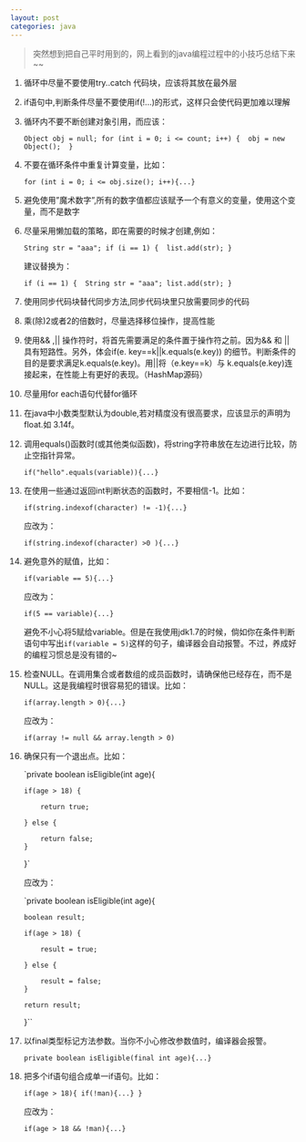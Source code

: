 ```yaml
---
layout: post
categories: java 
---
```


>突然想到把自己平时用到的，网上看到的java编程过程中的小技巧总结下来~~

1. 循环中尽量不要使用try..catch 代码块，应该将其放在最外层

2. if语句中,判断条件尽量不要使用if(!...)的形式，这样只会使代码更加难以理解

3. 循环内不要不断创建对象引用，而应该：

    `Object obj = null;
     for (int i = 0; i <= count; i++) { 
      obj = new Object(); 
     }`

4. 不要在循环条件中重复计算变量，比如：

    `for (int i = 0; i <= obj.size(); i++){...}`

5. 避免使用”魔术数字”,所有的数字值都应该赋予一个有意义的变量，使用这个变量，而不是数字

6. 尽量采用懒加载的策略，即在需要的时候才创建,例如：

    `String str = "aaa";
    if (i == 1) { 
       list.add(str);
    }`

	 建议替换为：

	`if (i == 1) { 
     String str = "aaa"; list.add(str);
   }`

7. 使用同步代码块替代同步方法,同步代码块里只放需要同步的代码

8. 乘(除)2或者2的倍数时，尽量选择移位操作，提高性能

9. 使用&& ,\|\| 操作符时，将首先需要满足的条件置于操作符之前。因为&& 和 \|\| 具有短路性。另外，体会if(e. key==k\|\|k.equals(e.key)) 的细节。判断条件的目的是要求满足k.equals(e.key)。用\|\|将（e.key==k）与 k.equals(e.key)连接起来，在性能上有更好的表现。（HashMap源码）

10. 尽量用for each语句代替for循环

11. 在java中小数类型默认为double,若对精度没有很高要求，应该显示的声明为float.如 3.14f。

12. 调用equals()函数时(或其他类似函数)，将string字符串放在左边进行比较，防止空指针异常。
    
    `if("hello".equals(variable)){...}`

13. 在使用一些通过返回int判断状态的函数时，不要相信-1。比如：

    `if(string.indexof(character) != -1){...}`

    应改为：

    `if(string.indexof(character) >0 ){...}`

14. 避免意外的赋值，比如：
 
    `if(variable == 5){...}`

    应改为：

    `if(5 == variable){...}`

    避免不小心将5赋给variable。但是在我使用jdk1.7的时候，倘如你在条件判断语句中写出`if(variable = 5)`这样的句子，编译器会自动报警。不过，养成好的编程习惯总是没有错的~

15. 检查NULL。在调用集合或者数组的成员函数时，请确保他已经存在，而不是NULL。这是我编程时很容易犯的错误。比如：

	`if(array.length > 0){...}`

	应改为：

	`if(array != null && array.length > 0)`

16. 确保只有一个退出点。比如：

    `private boolean isEligible(int age){

    	if(age > 18) {

    		return true;

    	} else {

            return false;
    	}

    }`

    应改为：

    `private boolean isEligible(int age){

    	boolean result;

    	if(age > 18) {

    		result = true;

    	} else {

            result = false;
    	}

    	return result;

    }``

17. 以final类型标记方法参数。当你不小心修改参数值时，编译器会报警。

 	`private boolean isEligible(final int age){...}`

18. 把多个if语句组合成单一if语句。比如：

	`if(age > 18){
		if(!man){...}
	}`

	应改为：

	`if(age > 18 && !man){...}`


